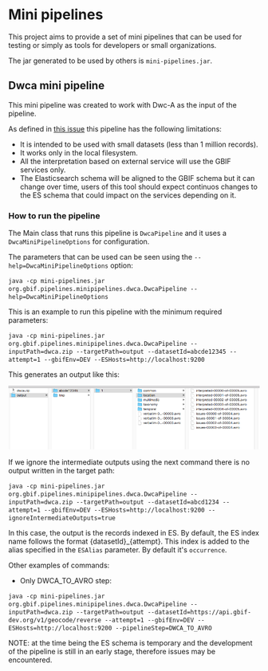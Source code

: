 # Mini pipelines #
This project aims to provide a set of mini pipelines that can be used for testing or simply as tools for developers or small organizations. 

The jar generated to be used by others is `mini-pipelines.jar`.

## Dwca mini pipeline ##
This mini pipeline was created to work with Dwc-A as the input of the pipeline.

As defined in [this issue](https://github.com/gbif/pipelines/issues/116) this pipeline has the following limitations:
- It is intended to be used with small datasets (less than 1 million records).
- It works only in the local filesystem.
- All the interpretation based on external service will use the GBIF services only.
- The Elasticsearch schema will be aligned to the GBIF schema but it can change over time, users of this tool should expect continuos changes to the ES schema that could impact on the services depending on it.

### How to run the pipeline ###
The Main class that runs this pipeline is `DwcaPipeline` and it uses a `DwcaMiniPipelineOptions` for configuration.

The parameters that can be used can be seen using the `--help=DwcaMiniPipelineOptions` option:

~~~~
java -cp mini-pipelines.jar org.gbif.pipelines.minipipelines.dwca.DwcaPipeline --help=DwcaMiniPipelineOptions
~~~~ 


This is an example to run this pipeline with the minimum required parameters:

~~~~
java -cp mini-pipelines.jar org.gbif.pipelines.minipipelines.dwca.DwcaPipeline --inputPath=dwca.zip --targetPath=output --datasetId=abcde12345 --attempt=1 --gbifEnv=DEV --ESHosts=http://localhost:9200
~~~~ 

 This generates an output like this:

 <img src="docs/output_generated.png">

If we ignore the intermediate outputs using the next command there is no output written in the target path:

~~~~
java -cp mini-pipelines.jar org.gbif.pipelines.minipipelines.dwca.DwcaPipeline --inputPath=dwca.zip --targetPath=output --datasetId=abcd1234 --attempt=1 --gbifEnv=DEV --ESHosts=http://localhost:9200 --ignoreIntermediateOutputs=true
~~~~ 

In this case, the output is the records indexed in ES. 
By default, the ES index name follows the format {datasetId}_{attempt}. This index is added to the alias 
specified in the `ESAlias` parameter. By default it's `occurrence`.


Other examples of commands:
- Only DWCA_TO_AVRO step: 
~~~~
java -cp mini-pipelines.jar org.gbif.pipelines.minipipelines.dwca.DwcaPipeline --inputPath=dwca.zip --targetPath=output --datasetId=https://api.gbif-dev.org/v1/geocode/reverse --attempt=1 --gbifEnv=DEV --ESHosts=http://localhost:9200 --pipelineStep=DWCA_TO_AVRO
~~~~ 


NOTE: at the time being the ES schema is temporary and the development of the pipeline is still in an early stage, therefore issues may be encountered.
